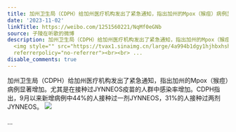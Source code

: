 ```yaml
---
title: 加州卫生局（CDPH）给加州医疗机构发出了紧急通知，指出加州的Mpox（猴痘）病例显著增加。尤其是在接种过JYNNEOS疫苗的人群中感染率增加。CDPH指出，9月以来新增...
date: '2023-11-02'
linkTitle: https://weibo.com/1251560221/NqMf0eGNb
source: 子陵在听歌的微博
description: 加州卫生局（CDPH）给加州医疗机构发出了紧急通知，指出加州的Mpox（猴痘）病例显著增加。尤其是在接种过JYNNEOS疫苗的人群中感染率增加。CDPH指出，9月以来新增病例中44%的人接种过一剂JYNNEOS，31%的人接种过两剂JYNNEOS。
  <img style="" src="https://tvax1.sinaimg.cn/large/4a994b1dgy1hjhbxhsh6lj24df310b29.jpg"
  referrerpolicy="no-referrer"><br><br> ...
disable_comments: true
---
```

加州卫生局（CDPH）给加州医疗机构发出了紧急通知，指出加州的Mpox（猴痘）病例显著增加。尤其是在接种过JYNNEOS疫苗的人群中感染率增加。CDPH指出，9月以来新增病例中44%的人接种过一剂JYNNEOS，31%的人接种过两剂JYNNEOS。 <img style="" src="https://tvax1.sinaimg.cn/large/4a994b1dgy1hjhbxhsh6lj24df310b29.jpg" referrerpolicy="no-referrer"><br><br> ...